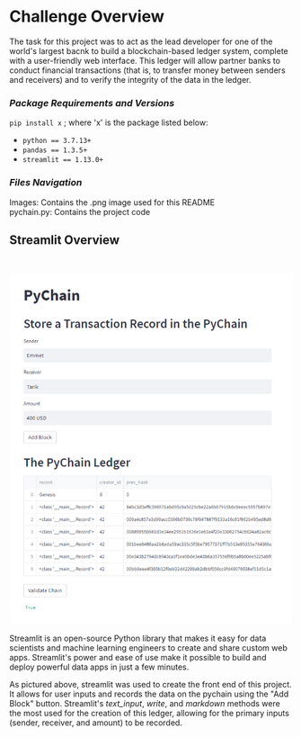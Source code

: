 # Challenge Overview
The task for this project was to act as the lead developer for one of the world's largest bacnk to build a blockchain-based ledger system, complete with a user-friendly web interface. This ledger will allow partner banks to conduct financial transactions (that is, to transfer money between senders and receivers) and to verify the integrity of the data in the ledger.



### *Package Requirements and Versions*

`pip install x` ; where 'x' is the package listed below:
* `python == 3.7.13+` 
* `pandas == 1.3.5+`
* `streamlit == 1.13.0+`
  
  
### *Files Navigation*

Images: Contains the .png image used for this README
<br> pychain.py: Contains the project code

## Streamlit Overview

<br>

!["Pychain Ledger"](Images/pychain_screenshot.png)

Streamlit is an open-source Python library that makes it easy for data scientists and machine learning engineers to create and share custom web apps. Streamlit's power and ease of use make it possible to build and deploy powerful data apps in just a few minutes.

As pictured above, streamlit was used to create the front end of this project. It allows for user inputs and records the data on the pychain using the "Add Block" button. Streamlit's *text_input*, *write*, and *markdown* methods were the most used for the creation of this ledger, allowing for the primary inputs (sender, receiver, and amount) to be recorded. 